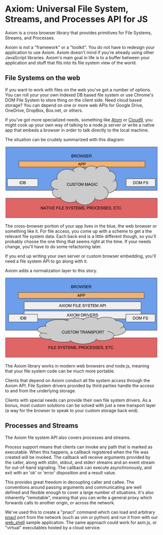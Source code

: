 # Axiom: Universal File System, Streams, and Processes API for JS

Axiom is a cross browser library that provides primitives for File Systems, Streams, and Processes.

Axiom is not a "framework" or a "toolkit".  You do not have to redesign your application to use Axiom.  Axiom doesn't mind if you're already using other JavaScript libraries.  Axiom's main goal in life is to a buffer between your application and stuff that fits into its file system view of the world.

## File Systems on the web

If you want to work with files on the web you've got a number of options.  You can roll your your own Indexed DB based file system or use Chrome's DOM File System to store thing on the client side.  Need cloud based storage?  You can depend on one or more web APIs for Google Drive, OneDrive, DropBox, Box.net, or others.

If you've got more specialized needs, something like [Atom](https://atom.io/) or [Cloud9](https://c9.io/), you might cook up your own way of talking to a node.js server or write a native app that embeds a browser in order to talk directly to the local machine.

The situation can be crudely summarized with this diagram:

![Diagram of File System access without Axiom](fs-without-axiom.png)

The cross-browser portion of your app lives in the blue, the web browser or something like it.  For file access, you come up with a scheme to get a the relevant file system data.  Each back end is a little different though, so you'll probably choose the one thing that seems right at the time.  If your needs change, you'll have to do some refactoring later.

If you end up writing your own server or custom browser embedding, you'll need a file system API to go along with it.

Axiom adds a normalization layer to this story.

![Diagram of File System access with Axiom](fs-with-axiom.png)

The Axiom library works in modern web browsers *and* node.js, meaning that your file system code can be much more portable.

Clients that depend on Axiom conduct all file system access through the Axiom API.  File System drivers provided by third parties handle the access to and from the underlying storage.

Clients with special needs can provide their own file system drivers.  As a bonus, most custom solutions can be solved with just a new transport layer (a way for the browser to speak to your custom storage back end).

## Processes and Streams

The Axiom file system API also covers processes and streams.

Process support means that clients can invoke any path that is marked as executable.  When this happens, a callback registered when the file was created will be invoked.  The callback will receive arguments provided by the caller, along with stdin, stdout, and stderr streams and an event stream for out-of-band signaling.  The callback can execute asynchronously, and exit with an 'ok' or 'error' disposition and a result value.

This provides great freedom in decoupling caller and callee.  The conventions around passing arguments and communicating are well defined and flexible enough to cover a large number of situations.  It's also inherently "remotable", meaning that you can write a general proxy which forwards calls to another origin, or across the network.

We've used this to create a "pnacl" command which can load and arbitrary [pnacl](https://www.chromium.org/nativeclient/pnacl) port from the network (such as vim or python) and run it from with our [web_shell](../samples/web_shell) sample application.  The same approach could work for asm.js, or "virtual" executables hosted by a cloud service.
